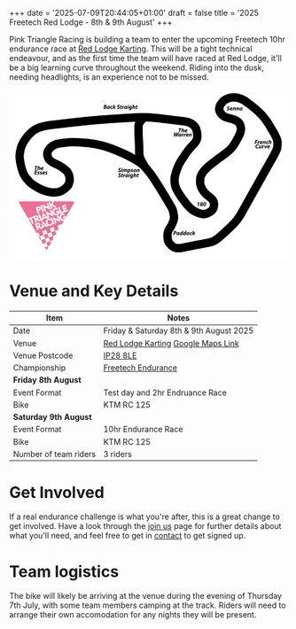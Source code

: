 +++
date = '2025-07-09T20:44:05+01:00'
draft = false
title = '2025 Freetech Red Lodge - 8th & 9th August'
+++

Pink Triangle Racing is building a team to enter the upcoming Freetech 10hr endurance race at [Red Lodge Karting](https://www.redlodgekarting.com/).  This will be a tight technical endeavour, and as the first time the team will have raced at Red Lodge, it'll be a big learning curve throughout the weekend.  Riding into the dusk, needing headlights, is an experience not to be missed.

![](PTR@RedLodge.png)

# Venue and Key Details
| Item | Notes |
|-----|----------|
| Date | Friday & Saturday 8th & 9th August 2025 |
| Venue | [Red Lodge Karting](https://www.redlodgekarting.com/) [Google Maps Link](https://maps.app.goo.gl/URgw2e9fMSt2WRWL9) |
| Venue Postcode | [IP28 8LE](https://www.redlodgekarting.com/contact)  |
|Championship | [Freetech Endurance](https://www.freetechendurance.com/) |
| **Friday 8th August** ||
| Event Format | Test day and 2hr Endruance Race |
| Bike | KTM RC 125 |
| **Saturday 9th August**||
| Event Format | 10hr Endurance Race |
| Bike | KTM RC 125 |
| Number of team riders | 3 riders|

# Get Involved
If a real endurance challenge is what you're after, this is a great change to get involved.  Have a look through the [join us](join_us) page for further details about what you'll need, and feel free to get in [contact](contact) to get signed up.

# Team logistics
The bike will likely be arriving at the venue during the evening of Thursday 7th July, with some team members camping at the track.  Riders will need to arrange their own accomodation for any nights they will be present.
